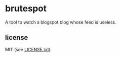 
# brutespot

A tool to watch a blogspot blog whose feed is useless.

## license

MIT (see [LICENSE.txt](LICENSE.txt)).

